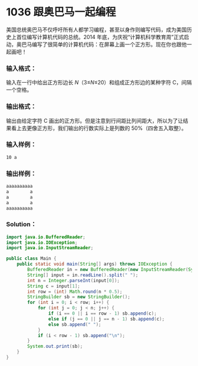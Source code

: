 # 1036 跟奥巴马一起编程

美国总统奥巴马不仅呼吁所有人都学习编程，甚至以身作则编写代码，成为美国历史上首位编写计算机代码的总统。2014 年底，为庆祝“计算机科学教育周”正式启动，奥巴马编写了很简单的计算机代码：在屏幕上画一个正方形。现在你也跟他一起画吧！

### 输入格式：

输入在一行中给出正方形边长 _N_（3≤*N*≤20）和组成正方形边的某种字符 C，间隔一个空格。

### 输出格式：

输出由给定字符 C 画出的正方形。但是注意到行间距比列间距大，所以为了让结果看上去更像正方形，我们输出的行数实际上是列数的 50%（四舍五入取整）。

### 输入样例：

```tex
10 a
```

### 输出样例：

```tex
aaaaaaaaaa
a        a
a        a
a        a
aaaaaaaaaa
```

### Solution：

```java
import java.io.BufferedReader;
import java.io.IOException;
import java.io.InputStreamReader;

public class Main {
    public static void main(String[] args) throws IOException {
        BufferedReader in = new BufferedReader(new InputStreamReader(System.in));
        String[] input = in.readLine().split(" ");
        int n = Integer.parseInt(input[0]);
        String c = input[1];
        int row = (int) Math.round(n * 0.5);
        StringBuilder sb = new StringBuilder();
        for (int i = 0; i < row; i++) {
            for (int j = 0; j < n; j++) {
                if (i == 0 || i == row - 1) sb.append(c);
                else if (j == 0 || j == n - 1) sb.append(c);
                else sb.append(" ");
            }
            if (i < row - 1) sb.append("\n");
        }
        System.out.print(sb);
    }
}
```
